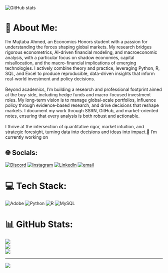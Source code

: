 ![GitHub stats](file:///C:/Users/Ahmed%20Mujtaba/Downloads/1750160778570.jpeg)

# 💫 About Me:
I’m Mujtaba Ahmed, an Economics Honors student with a passion for understanding the forces shaping global markets. My research bridges rigorous econometrics, AI-driven financial modeling, and macroeconomic analysis, with a particular focus on shadow economies, capital misallocation, and the macro-financial implications of emerging technologies. I actively combine theory and practice, leveraging Python, R, SQL, and Excel to produce reproducible, data-driven insights that inform real-world investment and policy decisions.<br><br>Beyond academics, I’m building a research and professional footprint aimed at the buy-side, including hedge funds and macro-focused investment roles. My long-term vision is to manage global-scale portfolios, influence policy through evidence-based research, and drive decisions that reshape markets. I document my work through SSRN, GitHub, and market-oriented notes, ensuring that every analysis is both robust and actionable.<br><br>I thrive at the intersection of quantitative rigor, market intuition, and strategic foresight, turning data into decisions and ideas into impact.🔭 I’m currently working on<br>


## 🌐 Socials:
[![Discord](https://img.shields.io/badge/Discord-%237289DA.svg?logo=discord&logoColor=white)](https://discord.gg/weggies) [![Instagram](https://img.shields.io/badge/Instagram-%23E4405F.svg?logo=Instagram&logoColor=white)](https://instagram.com/ahmedinnit_) [![LinkedIn](https://img.shields.io/badge/LinkedIn-%230077B5.svg?logo=linkedin&logoColor=white)](https://linkedin.com/in/https://www.linkedin.com/in/mujtabaahmed24/) [![email](https://img.shields.io/badge/Email-D14836?logo=gmail&logoColor=white)](mailto:ahmedmujtabamp4@gmail.com) 

# 💻 Tech Stack:
![Adobe](https://img.shields.io/badge/adobe-%23FF0000.svg?style=for-the-badge&logo=adobe&logoColor=white) ![Python](https://img.shields.io/badge/python-3670A0?style=for-the-badge&logo=python&logoColor=ffdd54) ![R](https://img.shields.io/badge/r-%23276DC3.svg?style=for-the-badge&logo=r&logoColor=white) ![MySQL](https://img.shields.io/badge/mysql-4479A1.svg?style=for-the-badge&logo=mysql&logoColor=white)
# 📊 GitHub Stats:
![](https://github-readme-stats.vercel.app/api?username=ahmedmujtaba24&theme=dark&hide_border=false&include_all_commits=true&count_private=true)<br/>
![](https://nirzak-streak-stats.vercel.app/?user=ahmedmujtaba24&theme=dark&hide_border=false)<br/>
![](https://github-readme-stats.vercel.app/api/top-langs/?username=ahmedmujtaba24&theme=dark&hide_border=false&include_all_commits=true&count_private=true&layout=compact)

---
[![](https://visitcount.itsvg.in/api?id=ahmedmujtaba24&icon=0&color=0)](https://visitcount.itsvg.in)

<!-- Proudly created with GPRM ( https://gprm.itsvg.in ) -->
